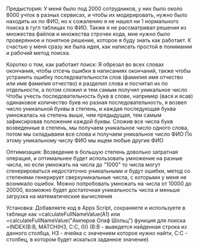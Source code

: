 Предыстория:
У меня было под 2000 сотрудников, у них было около 8000 учток в разных сервисах, и чтобы их модерировать, нужно было находить их по ФИО, но к сожалению я не нашел ни 1 нормального поиска в гугл таблицах по ФИО. 
Также я не рассматривал решения из множества файлов и множества строчек кода, мне нужно было проверянное и понятное решение, которое я буду знать как работает. 
К счастью у меня сразу же была идея, как написать простой в понимании и рабочий метод поиска.

Коротко о том, как работает поиск:
Я обрезал во всех словах окончания, чтобы отсечь ошибки в написаниях окончаний,
также чтобы устранить ошибку последовательности слов (фамилия имя отчество или имя фамилия отчество)
я разделил слова и посчитал их по отдельности, а потом сложил и тем самым получил уникальное число
Чтобы учесть последовательность букв в слове, например (вася и ясав) одинаковое количество букв но разная последовательность,
я возвел число уникальной буквы в степень, и каждая последующая буква умножалась на степень выше, чем предыдущая, тем самым зафиксировав положение каждой буквы.
Сложив все числа букв возведенные в степень, мы получаем уникальное число одного слова, потом мы складываем все слова и получаем уникальное число ФИО
По этому уникальному числу ФИО мы ищем любые другие ФИО

Оптимизация:
Возведение в большую степень довольно затратная операция, и оптимальнее будет использовать умножение на разные числа, 
но если умножать на числа до "1000" то числа могут сгенерироваться недостаточно уникальными и будут ошибки, 
метод со степенями генерирует сверхуникальные числа, с которыми у меня не возникало ошибок. 
Можно попробовать умножать на числа от 10000 до 20000, возможно будет достаточная уникальность числа и меньше загрузка на математические вычисления

Установка:
Добавляете код в Apps Script, сохраняете и используете в таблице как =calculateFullNameValue(A1) или =calculateFullNameValue("Амперов Олаф Шольц")
функция для поиска =INDEX(B:B, MATCH(H3, C:C, 0))   (B:B - выведется найденная строка из данного столбца, H3 - ячейка с значением которое нужно найти, C:C - столбец, в котором будет искаться заданное значение)
